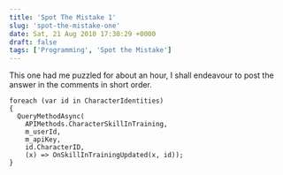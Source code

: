 ```yaml
---
title: 'Spot The Mistake 1'
slug: 'spot-the-mistake-one'
date: Sat, 21 Aug 2010 17:30:29 +0000
draft: false
tags: ['Programming', 'Spot the Mistake']
---
```


This one had me puzzled for about an hour, I shall endeavour to post the answer in the comments in short order.

```
foreach (var id in CharacterIdentities)
{
  QueryMethodAsync(
    APIMethods.CharacterSkillInTraining,
    m_userId,
    m_apiKey,
    id.CharacterID,
    (x) => OnSkillInTrainingUpdated(x, id));
}
```